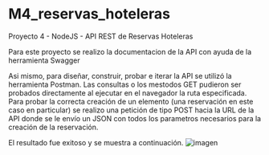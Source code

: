 # M4_reservas_hoteleras
Proyecto 4 - NodeJS - API REST de Reservas Hoteleras

Para este proyecto se realizo la documentacion de la API con ayuda de la herramienta Swagger

Asi mismo, para diseñar, construir, probar e iterar la API se utilizó la herramienta Postman.
Las consultas o los mestodos GET pudieron ser probados directamente al ejecutar en el navegador
la ruta especificada. 
Para probar la correcta creación de un elemento (una reservación en este caso en particular)
se realizo una petición de tipo POST hacia la URL de la API donde se le envío un JSON con 
todos los parametros necesarios para la creación de la reservación.

El resultado fue exitoso y se muestra a continuación.
![imagen](https://github.com/Dennismatu/M4_reservas_hoteleras/assets/13985896/9c2eaa58-a14d-4237-981b-13f46246cee8)
